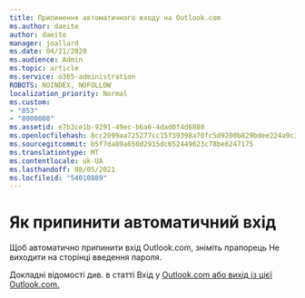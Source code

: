 ```yaml
---
title: Припинення автоматичного входу на Outlook.com
ms.author: daeite
author: daeite
manager: joallard
ms.date: 04/21/2020
ms.audience: Admin
ms.topic: article
ms.service: o365-administration
ROBOTS: NOINDEX, NOFOLLOW
localization_priority: Normal
ms.custom:
- "853"
- "8000008"
ms.assetid: e7b3ce1b-9291-49ec-b6a6-4dad0f4d6880
ms.openlocfilehash: 8cc2099aa725277cc15f39398a70fc5d9200b829bdee224a9c3fae480763a33a
ms.sourcegitcommit: b5f7da89a650d2915dc652449623c78be6247175
ms.translationtype: MT
ms.contentlocale: uk-UA
ms.lasthandoff: 08/05/2021
ms.locfileid: "54010889"
---
```

# <a name="how-to-stop-signing-in-automatically"></a>Як припинити автоматичний вхід

Щоб автоматично припинити вхід Outlook.com, зніміть прапорець Не  виходити на сторінці введення пароля.
  
Докладні відомості див. в статті Вхід у [Outlook.com або вихід із цієї Outlook.com.](https://support.office.com/article/e08eb8ac-ac27-49f4-a400-a47311e1ee7e?wt.mc_id=Office_Outlook_com_Alchemy)
  